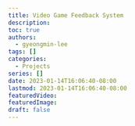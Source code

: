 ```yaml
---
title: Video Game Feedback System
description:
toc: true
authors:
  - gyeongmin-lee
tags: []
categories:
  - Projects
series: []
date: 2023-01-14T16:06:40-08:00
lastmod: 2023-01-14T16:06:40-08:00
featuredVideo:
featuredImage:
draft: false
---
```

